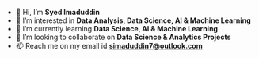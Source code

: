 - 👋 Hi, I’m **Syed Imaduddin**
- 👀 I’m interested in **Data Analysis, Data Science, AI & Machine Learning**
- 🌱 I’m currently learning **Data Science, AI & Machine Learning**
- 💞️ I’m looking to collaborate on **Data Science & Analytics Projects**
- 📫 Reach me on my email id **simaduddin7@outlook.com**
<!---
simaduddin7/simaduddin7 is a ✨ special ✨ repository because its `README.md` (this file) appears on your GitHub profile.
You can click the Preview link to take a look at your changes.
--->
